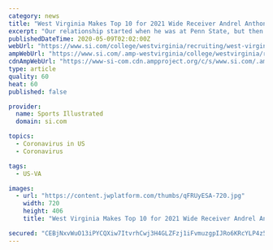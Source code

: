 ```yaml
---
category: news
title: "West Virginia Makes Top 10 for 2021 Wide Receiver Andrel Anthony"
excerpt: "Our relationship started when he was at Penn State, but then when he got to West Virginia, he started texting me a lot and he just really wanted to keep our relationship going. We've done a couple of FaceTimes and we text a lot. Coach [Dontae] Wright recruits my area so we have three ways calls.\" Prior to the coronavirus pandemic, Anthony was ..."
publishedDateTime: 2020-05-09T02:02:00Z
webUrl: "https://www.si.com/college/westvirginia/recruiting/west-virginia-makes-top-10-for-2021-wide-receiver-andrel-anthony"
ampWebUrl: "https://www.si.com/.amp-westvirginia/college/westvirginia/recruiting/west-virginia-makes-top-10-for-2021-wide-receiver-andrel-anthony"
cdnAmpWebUrl: "https://www-si-com.cdn.ampproject.org/c/s/www.si.com/.amp-westvirginia/college/westvirginia/recruiting/west-virginia-makes-top-10-for-2021-wide-receiver-andrel-anthony"
type: article
quality: 60
heat: 60
published: false

provider:
  name: Sports Illustrated
  domain: si.com

topics:
  - Coronavirus in US
  - Coronavirus

tags:
  - US-VA

images:
  - url: "https://content.jwplatform.com/thumbs/qFRUyESA-720.jpg"
    width: 720
    height: 406
    title: "West Virginia Makes Top 10 for 2021 Wide Receiver Andrel Anthony"

secured: "CEBjNxvWuO13iPYCQXiw7ItvrhCwj3H4GLZFzj1iFvmuzgpIJRo6KRcYLP4z5OUCo3ea+v94GLkDiAr64vHgYNG1LGVA1smoA+HUfyrpyGjqz0wrViWcBFVtJTEoIIIBBZDW5HdbEapCvsZT/c2+u43cAmr4SnCyDqZQAg5Tua5OtG27olMxMkGXGIyYmX2AEoO28GFwjjg95NZaMzLFhRQTCvse14o3z/z31ZP41WE9ljAxQiqKnNo/aaw1bdLyeMo6vflIcAn6Treya/mkDo2ieCkx3SftYqy/lUjBc2hdLhoVuu5/Mque3L4ncTVo;1pPjWafgPBht9ofo8mmHxg=="
---
```


